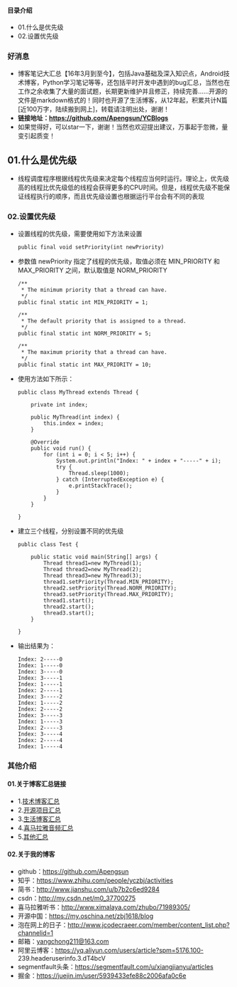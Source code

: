 #### 目录介绍
- 01.什么是优先级
- 02.设置优先级





### 好消息
- 博客笔记大汇总【16年3月到至今】，包括Java基础及深入知识点，Android技术博客，Python学习笔记等等，还包括平时开发中遇到的bug汇总，当然也在工作之余收集了大量的面试题，长期更新维护并且修正，持续完善……开源的文件是markdown格式的！同时也开源了生活博客，从12年起，积累共计N篇[近100万字，陆续搬到网上]，转载请注明出处，谢谢！
- **链接地址：https://github.com/Apengsun/YCBlogs**
- 如果觉得好，可以star一下，谢谢！当然也欢迎提出建议，万事起于忽微，量变引起质变！





## 01.什么是优先级
- 线程调度程序根据线程优先级来决定每个线程应当何时运行。理论上，优先级高的线程比优先级低的线程会获得更多的CPU时间。但是，线程优先级不能保证线程执行的顺序，而且优先级设置也根据运行平台会有不同的表现




### 02.设置优先级
- 设置线程的优先级，需要使用如下方法来设置
    ```
    public final void setPriority(int newPriority)
    ```
- 参数值 newPriority 指定了线程的优先级，取值必须在 MIN_PRIORITY 和  MAX_PRIORITY  之间，默认取值是 NORM_PRIORITY 
    ```
    /**
     * The minimum priority that a thread can have.
     */
    public final static int MIN_PRIORITY = 1;
    
    /**
     * The default priority that is assigned to a thread.
     */
    public final static int NORM_PRIORITY = 5;
    
    /**
     * The maximum priority that a thread can have.
     */
    public final static int MAX_PRIORITY = 10;
    ```
- 使用方法如下所示：
    ```
    public class MyThread extends Thread {
    
    	private int index;
    
    	public MyThread(int index) {
    		this.index = index;
    	}
    
    	@Override
    	public void run() {
    		for (int i = 0; i < 5; i++) {
    			System.out.println("Index: " + index + "-----" + i);
    			try {
    				Thread.sleep(1000);
    			} catch (InterruptedException e) {
    				e.printStackTrace();
    			}
    		}
    	}
    
    }
    ```
- 建立三个线程，分别设置不同的优先级
    ```
    public class Test {
    
    	public static void main(String[] args) {
    		Thread thread1=new MyThread(1);
    		Thread thread2=new MyThread(2);
    		Thread thread3=new MyThread(3);
    		thread1.setPriority(Thread.MIN_PRIORITY);
    		thread2.setPriority(Thread.NORM_PRIORITY);
    		thread3.setPriority(Thread.MAX_PRIORITY);
    		thread1.start();
    		thread2.start();
    		thread3.start();
    	}
    
    }
    ```
- 输出结果为：
    ```
    Index: 2-----0
    Index: 1-----0
    Index: 3-----0
    Index: 3-----1
    Index: 1-----1
    Index: 2-----1
    Index: 3-----2
    Index: 1-----2
    Index: 2-----2
    Index: 3-----3
    Index: 1-----3
    Index: 2-----3
    Index: 3-----4
    Index: 2-----4
    Index: 1-----4
    ```





### 其他介绍
#### 01.关于博客汇总链接
- 1.[技术博客汇总](https://www.jianshu.com/p/614cb839182c)
- 2.[开源项目汇总](https://blog.csdn.net/m0_37700275/article/details/80863574)
- 3.[生活博客汇总](https://blog.csdn.net/m0_37700275/article/details/79832978)
- 4.[喜马拉雅音频汇总](https://www.jianshu.com/p/f665de16d1eb)
- 5.[其他汇总](https://www.jianshu.com/p/53017c3fc75d)



#### 02.关于我的博客
- github：https://github.com/Apengsun
- 知乎：https://www.zhihu.com/people/yczbj/activities
- 简书：http://www.jianshu.com/u/b7b2c6ed9284
- csdn：http://my.csdn.net/m0_37700275
- 喜马拉雅听书：http://www.ximalaya.com/zhubo/71989305/
- 开源中国：https://my.oschina.net/zbj1618/blog
- 泡在网上的日子：http://www.jcodecraeer.com/member/content_list.php?channelid=1
- 邮箱：yangchong211@163.com
- 阿里云博客：https://yq.aliyun.com/users/article?spm=5176.100- 239.headeruserinfo.3.dT4bcV
- segmentfault头条：https://segmentfault.com/u/xiangjianyu/articles
- 掘金：https://juejin.im/user/5939433efe88c2006afa0c6e




